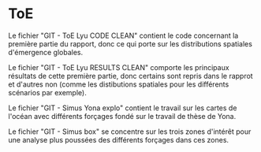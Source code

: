 # ToE

Le fichier "GIT - ToE Lyu CODE CLEAN" contient le code concernant la première partie du rapport, donc ce qui porte sur les distributions spatiales d'émergence globales.

Le fichier "GIT - ToE Lyu RESULTS CLEAN" comporte les principaux résultats de cette première partie, donc certains sont repris dans le rapprot et d'autres non (comme les distibutions spatiales pour les différents scénarios par exemple).

Le fichier "GIT - Simus Yona explo" contient le travail sur les cartes de l'océan avec différents forçages fondé sur le travail de thèse de Yona.

Le fichier "GIT - Simus box" se concentre sur les trois zones d'intérêt pour une analyse plus poussées des différents forçages dans ces zones. 
